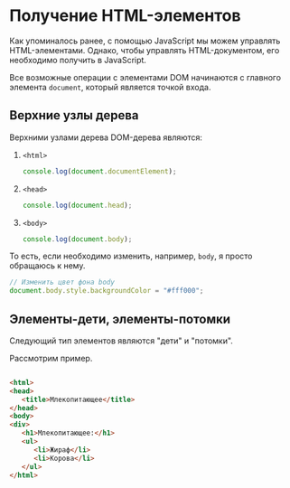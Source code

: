 # Получение HTML-элементов

Как упоминалось ранее, с помощью JavaScript мы можем управлять HTML-элементами. Однако, чтобы управлять HTML-документом, его необходимо получить в JavaScript.

Все возможные операции с элементами DOM начинаются с главного элемента `document`, который является точкой входа.

## Верхние узлы дерева

Верхними узлами дерева DOM-дерева являются:

1. `<html>`
   ```js
   console.log(document.documentElement);
    ```
2. `<head>`
    ```js
    console.log(document.head);
    ```
3. `<body>`
    ```js
    console.log(document.body);
    ```

То есть, если необходимо изменить, например, `body`, я просто обращаюсь к нему.

```js
// Изменить цвет фона body
document.body.style.backgroundColor = "#fff000";
```

## Элементы-**дети**, элементы-**потомки**

Следующий тип элементов являются "дети" и "потомки".

Рассмотрим пример.

```html

<html>
<head>
   <title>Млекопитающее</title>
</head>
<body>
<div>
   <h1>Млекопитающее:</h1>
   <ul>
      <li>Жираф</li>
      <li>Корова</li>
   </ul>
</html>
```